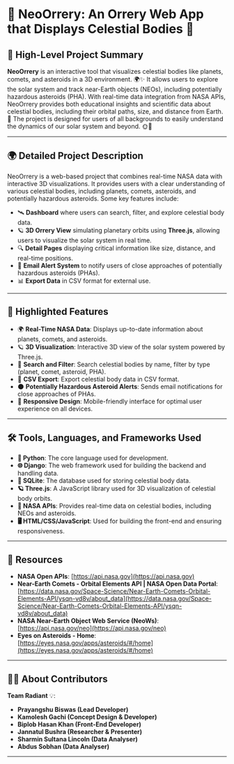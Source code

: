 # 🌌 NeoOrrery: An Orrery Web App that Displays Celestial Bodies 🚀

## 🌟 High-Level Project Summary

**NeoOrrery** is an interactive tool that visualizes celestial bodies like planets, comets, and asteroids in a 3D environment. 🌍✨ It allows users to explore the solar system and track near-Earth objects (NEOs), including potentially hazardous asteroids (PHA). With real-time data integration from NASA APIs, NeoOrrery provides both educational insights and scientific data about celestial bodies, including their orbital paths, size, and distance from Earth. 🌠 The project is designed for users of all backgrounds to easily understand the dynamics of our solar system and beyond. 🌞🔭

---

## 🌍 Detailed Project Description

NeoOrrery is a web-based project that combines real-time NASA data with interactive 3D visualizations. It provides users with a clear understanding of various celestial bodies, including planets, comets, asteroids, and potentially hazardous asteroids. Some key features include:

- 🛰️ **Dashboard** where users can search, filter, and explore celestial body data.
- 🪐 **3D Orrery View** simulating planetary orbits using **Three.js**, allowing users to visualize the solar system in real time.
- 🔍 **Detail Pages** displaying critical information like size, distance, and real-time positions.
- 📧 **Email Alert System** to notify users of close approaches of potentially hazardous asteroids (PHAs).
- 📊 **Export Data** in CSV format for external use.

---

## 🎯 Highlighted Features

- 🌍 **Real-Time NASA Data**: Displays up-to-date information about planets, comets, and asteroids.
- 🪐 **3D Visualization**: Interactive 3D view of the solar system powered by Three.js.
- 🔎 **Search and Filter**: Search celestial bodies by name, filter by type (planet, comet, asteroid, PHA).
- 📄 **CSV Export**: Export celestial body data in CSV format.
- 🌑 **Potentially Hazardous Asteroid Alerts**: Sends email notifications for close approaches of PHAs.
- 📱 **Responsive Design**: Mobile-friendly interface for optimal user experience on all devices.

---

## 🛠️ Tools, Languages, and Frameworks Used

- **🐍 Python**: The core language used for development.
- **🌐 Django**: The web framework used for building the backend and handling data.
- **📂 SQLite**: The database used for storing celestial body data.
- **🪐 Three.js**: A JavaScript library used for 3D visualization of celestial body orbits.
- **🚀 NASA APIs**: Provides real-time data on celestial bodies, including NEOs and asteroids.
- **🖥️ HTML/CSS/JavaScript**: Used for building the front-end and ensuring responsiveness.

---

## 🔗 Resources

- **NASA Open APIs**: [https://api.nasa.gov](https://api.nasa.gov)
- **Near-Earth Comets - Orbital Elements API | NASA Open Data Portal**: [https://data.nasa.gov/Space-Science/Near-Earth-Comets-Orbital-Elements-API/ysqn-vd8v/about_data](https://data.nasa.gov/Space-Science/Near-Earth-Comets-Orbital-Elements-API/ysqn-vd8v/about_data)
- **NASA Near-Earth Object Web Service (NeoWs)**: [https://api.nasa.gov/neo](https://api.nasa.gov/neo)
- **Eyes on Asteroids - Home**: [https://eyes.nasa.gov/apps/asteroids/#/home](https://eyes.nasa.gov/apps/asteroids/#/home)

---

## 👨‍💻 About Contributors

**Team Radiant** 💡:

- **Prayangshu Biswas (Lead Developer)**  
- **Kamolesh Gachi (Concept Design & Developer)**  
- **Biplob Hasan Khan (Front-End Developer)**  
- **Jannatul Bushra (Researcher & Presenter)**  
- **Sharmin Sultana Lincoln (Data Analyser)**  
- **Abdus Sobhan (Data Analyser)**  

---